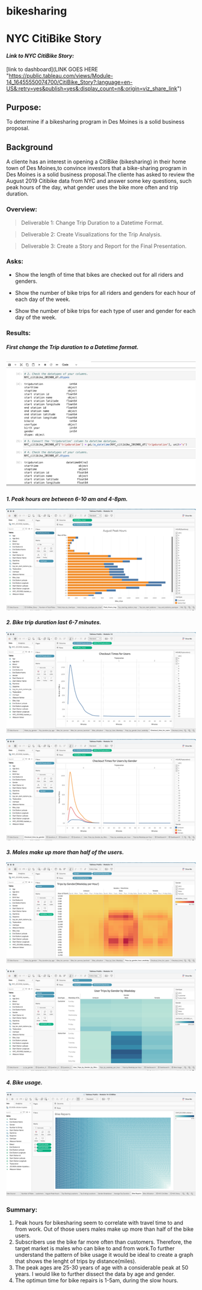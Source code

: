 # bikesharing
# NYC CitiBike Story

#### *Link to NYC CitiBike Story:*
[link to dashboard](LINK GOES HERE "https://public.tableau.com/views/Module-14_16455550074700/CitiBike_Story?:language=en-US&:retry=yes&publish=yes&:display_count=n&:origin=viz_share_link")


## Purpose:
To determine if a bikesharing program in Des Moines is a solid business proposal.

## Background
A cliente has an interest in opening a CitiBike (bikesharing) in their home town of Des Moines,to convince investors that a bike-sharing program in Des Moines is a solid business proposal.The cliente has asked to review the August 2019 Citibike data from NYC and answer some key questions, such peak hours of the day, what gender uses the bike more often and trip duration. 

### Overview:
>Deliverable 1: Change Trip Duration to a Datetime Format.

>Deliverable 2: Create Visualizations for the Trip Analysis.

>Deliverable 3: Create a Story and Report for the Final Presentation.

### Asks:
* Show the length of time that bikes are checked out for all riders and genders.

* Show the number of bike trips for all riders and genders for each hour of each day of the week.

* Show the number of bike trips for each type of user and gender for each day of the week.

### Results:

#### *First change the Trip duration to a Datetime format.*
![](Images/NYC_CitiBike_jupyter.png)
-------------------------------------------------------------------------------------
#### *1. Peak hours are between 6-10 am and 4-8pm.*

![](Images/Peak_hours.png)

#### *2. Bike trip duration last 6-7 minutes.*

![](Images/Checkout_time_users.png)

![](Images/Checkout_time_gender.png)

#### *3. Males make up more than half of the users.*
![](Images/Trips_by_weekday.png)

![](Images/Trips_by_gender_usertype_weekday.png)

#### *4. Bike usage.*
![](Images/Bike_usage.png)

### Summary:
1. Peak hours for bikesharing seem to correlate with travel time to and from work. Out of those users males make up more than half of the bike users.
2. Subscribers use the bike far more often than customers. Therefore, the target market is males who can bike to and from work.To further understand the pattern of bike usage it would be ideal to create a graph that shows the lenght of trips by distance(miles).
3. The peak ages are 25-30 years of age with a considerable peak at 50 years. I would like to further dissect the data by age and gender.
4. The optimun time for bike repairs is 1-5am, during the slow hours.





